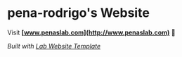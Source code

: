 
# pena-rodrigo's Website

Visit **[www.penaslab.com](http://www.penaslab.com)** 🚀

_Built with [Lab Website Template](https://greene-lab.gitbook.io/lab-website-template-docs)_

